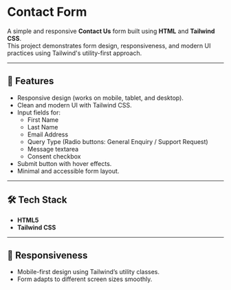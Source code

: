 # Contact Form

A simple and responsive **Contact Us** form built using **HTML** and **Tailwind CSS**.  
This project demonstrates form design, responsiveness, and modern UI practices using Tailwind's utility-first approach.

---

## 🚀 Features
- Responsive design (works on mobile, tablet, and desktop).
- Clean and modern UI with Tailwind CSS.
- Input fields for:
  - First Name
  - Last Name
  - Email Address
  - Query Type (Radio buttons: General Enquiry / Support Request)
  - Message textarea
  - Consent checkbox
- Submit button with hover effects.
- Minimal and accessible form layout.

---

## 🛠️ Tech Stack
- **HTML5**
- **Tailwind CSS**

---

## 📱 Responsiveness
- Mobile-first design using Tailwind’s utility classes.
- Form adapts to different screen sizes smoothly.

